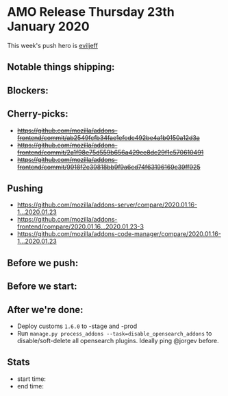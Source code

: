 # AMO Release Thursday 23th January 2020

This week's push hero is [eviljeff](https://github.com/eviljeff)

## Notable things shipping:

## Blockers:

## Cherry-picks:

- ~~https://github.com/mozilla/addons-frontend/commit/ab2549fcfb34fae1efcdc492be4a1b0150a12d3a~~
- ~~https://github.com/mozilla/addons-frontend/commit/2a1f98e75d559b656a429ee8dc29f1c570610491~~
- ~~https://github.com/mozilla/addons-frontend/commit/9918f2e39818bb9f9a6cd74f63196169c39ff925~~

## Pushing

- https://github.com/mozilla/addons-server/compare/2020.01.16-1...2020.01.23
- https://github.com/mozilla/addons-frontend/compare/2020.01.16...2020.01.23-3
- https://github.com/mozilla/addons-code-manager/compare/2020.01.16-1...2020.01.23

## Before we push:

## Before we start:

## After we're done:

- Deploy customs `1.6.0` to -stage and -prod
- Run `manage.py process_addons --task=disable_opensearch_addons` to disable/soft-delete all opensearch plugins. Ideally ping @jorgev before.

## Stats

- start time:
- end time:
